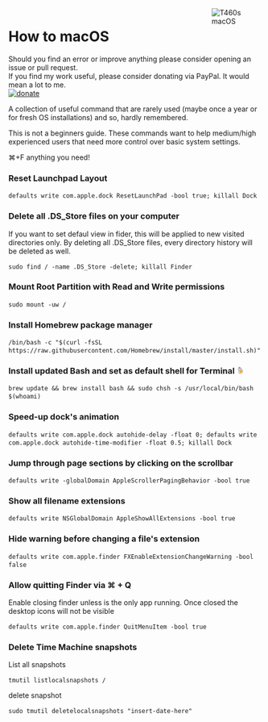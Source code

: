 <img align="right" src="https://upload.wikimedia.org/wikipedia/commons/thumb/2/22/MacOS_logo_%282017%29.svg/1024px-MacOS_logo_%282017%29.svg.png" alt="T460s macOS" width="100">

# How to macOS

Should you find an error or improve anything please consider opening an issue or pull request.  
If you find my work useful, please consider donating via PayPal.
It would mean a lot to me.  
[![donate](https://img.shields.io/badge/-buy%20me%20a%20coffee-orange)](https://www.paypal.com/cgi-bin/webscr?cmd=_s-xclick&hosted_button_id=Y5BE5HYACDERG&source=url)

A collection of useful command that are rarely used (maybe once a year or for fresh OS installations) and so, hardly remembered.

This is not a beginners guide. These commands want to help medium/high experienced users that need more control over basic system settings.

⌘+F anything you need!


### Reset Launchpad Layout
```
defaults write com.apple.dock ResetLaunchPad -bool true; killall Dock
```
### Delete all .DS_Store files on your computer
If you want to set defaul view in fider, this will be applied to new visited directories only. By deleting all .DS_Store files, every directory history will be deleted as well.
```
sudo find / -name .DS_Store -delete; killall Finder
```
### Mount Root Partition with Read and Write permissions
```
sudo mount -uw /
```
### Install Homebrew package manager
```
/bin/bash -c "$(curl -fsSL https://raw.githubusercontent.com/Homebrew/install/master/install.sh)"
```
### Install updated Bash and set as default shell for Terminal ![Homebrew](/assets/brew.png)
```
brew update && brew install bash && sudo chsh -s /usr/local/bin/bash $(whoami)
```
### Speed-up dock's animation
```
defaults write com.apple.dock autohide-delay -float 0; defaults write com.apple.dock autohide-time-modifier -float 0.5; killall Dock
```
### Jump through page sections by clicking on the scrollbar
```
defaults write -globalDomain AppleScrollerPagingBehavior -bool true
```
### Show all filename extensions
```
defaults write NSGlobalDomain AppleShowAllExtensions -bool true
```
### Hide warning before changing a file's extension
```
defaults write com.apple.finder FXEnableExtensionChangeWarning -bool false
```
### Allow quitting Finder via ⌘ + Q
Enable closing finder unless is the only app running. Once closed the desktop icons will not be visible
```
defaults write com.apple.finder QuitMenuItem -bool true
```
### Delete Time Machine snapshots
List all snapshots
```
tmutil listlocalsnapshots /
```
delete snapshot 
```
sudo tmutil deletelocalsnapshots "insert-date-here"
```
